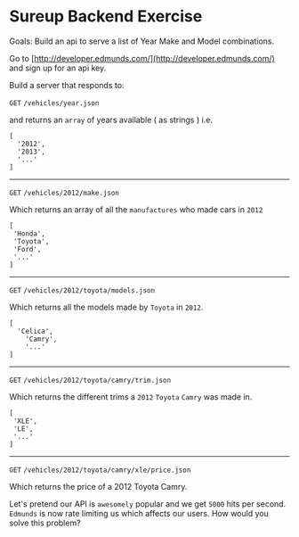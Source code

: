 # Sureup Backend Exercise
Goals: Build an api to serve a list of Year Make and Model combinations.

Go to [http://developer.edmunds.com/](http://developer.edmunds.com/) and sign up for an api key.

Build a server that responds to:

`GET` `/vehicles/year.json`

and returns an `array` of years available ( as strings ) i.e.
```
[
  '2012',
  '2013',
  '...'
]
```

---

`GET` `/vehicles/2012/make.json`

Which returns an array of all the `manufactures` who made cars in `2012`

```
[
 'Honda',
 'Toyota',
 'Ford',
 '...'
]
```

---

`GET` `/vehicles/2012/toyota/models.json`

Which returns all the models made by `Toyota` in `2012`.

```
[
  'Celica',
    'Camry',
    '...'
]
```

---

`GET` `/vehicles/2012/toyota/camry/trim.json`

Which returns the different trims a `2012` `Toyota` `Camry` was made in.

```
[
 'XLE',
 'LE',
 '...'
]
```

---

`GET` `/vehicles/2012/toyota/camry/xle/price.json`

Which returns the price of a 2012 Toyota Camry.

Let's pretend our API is `awesomely` popular and we get `5000` hits per second. `Edmunds` is now rate limiting us which affects our users. How would you solve this problem?

